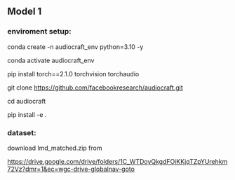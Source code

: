 ## Model 1

### enviroment setup:
conda create -n audiocraft_env python=3.10 -y

conda activate audiocraft_env

pip install torch==2.1.0 torchvision torchaudio

git clone https://github.com/facebookresearch/audiocraft.git

cd audiocraft

pip install -e .

### dataset:
download lmd_matched.zip from

https://drive.google.com/drive/folders/1C_WTDoyQkgdFOiKKjqTZpYUrehkm72Vz?dmr=1&ec=wgc-drive-globalnav-goto
